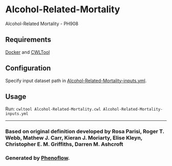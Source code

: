 # Alcohol-Related-Mortality

Alcohol-Related Mortality - PH908

## Requirements

[Docker](https://docs.docker.com/install/) and [CWLTool](https://github.com/common-workflow-language/cwltool#install)

## Configuration

Specify input dataset path in [Alcohol-Related-Mortality-inputs.yml](Alcohol-Related-Mortality-inputs.yml).

## Usage

Run: `cwltool Alcohol-Related-Mortality.cwl Alcohol-Related-Mortality-inputs.yml`

***

### Based on original definition developed by Rosa Parisi, Roger T. Webb, Mathew J. Carr, Kieran J. Moriarty, Elise Kleyn, Christopher E. M. Griffiths, Darren M. Ashcroft
### Generated by [Phenoflow](https://kclhi.org/phenoflow).
